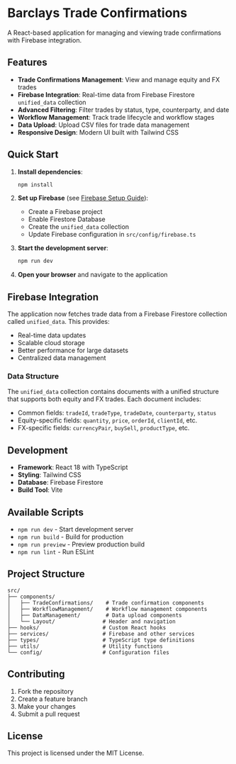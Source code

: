 # Barclays Trade Confirmations

A React-based application for managing and viewing trade confirmations with Firebase integration.

## Features

- **Trade Confirmations Management**: View and manage equity and FX trades
- **Firebase Integration**: Real-time data from Firebase Firestore `unified_data` collection
- **Advanced Filtering**: Filter trades by status, type, counterparty, and date
- **Workflow Management**: Track trade lifecycle and workflow stages
- **Data Upload**: Upload CSV files for trade data management
- **Responsive Design**: Modern UI built with Tailwind CSS

## Quick Start

1. **Install dependencies**:
   ```bash
   npm install
   ```

2. **Set up Firebase** (see [Firebase Setup Guide](./FIREBASE_SETUP.md)):
   - Create a Firebase project
   - Enable Firestore Database
   - Create the `unified_data` collection
   - Update Firebase configuration in `src/config/firebase.ts`

3. **Start the development server**:
   ```bash
   npm run dev
   ```

4. **Open your browser** and navigate to the application

## Firebase Integration

The application now fetches trade data from a Firebase Firestore collection called `unified_data`. This provides:

- Real-time data updates
- Scalable cloud storage
- Better performance for large datasets
- Centralized data management

### Data Structure

The `unified_data` collection contains documents with a unified structure that supports both equity and FX trades. Each document includes:

- Common fields: `tradeId`, `tradeType`, `tradeDate`, `counterparty`, `status`
- Equity-specific fields: `quantity`, `price`, `orderId`, `clientId`, etc.
- FX-specific fields: `currencyPair`, `buySell`, `productType`, etc.

## Development

- **Framework**: React 18 with TypeScript
- **Styling**: Tailwind CSS
- **Database**: Firebase Firestore
- **Build Tool**: Vite

## Available Scripts

- `npm run dev` - Start development server
- `npm run build` - Build for production
- `npm run preview` - Preview production build
- `npm run lint` - Run ESLint

## Project Structure

```
src/
├── components/
│   ├── TradeConfirmations/    # Trade confirmation components
│   ├── WorkflowManagement/    # Workflow management components
│   ├── DataManagement/        # Data upload components
│   └── Layout/               # Header and navigation
├── hooks/                    # Custom React hooks
├── services/                 # Firebase and other services
├── types/                    # TypeScript type definitions
├── utils/                    # Utility functions
└── config/                   # Configuration files
```

## Contributing

1. Fork the repository
2. Create a feature branch
3. Make your changes
4. Submit a pull request

## License

This project is licensed under the MIT License.
